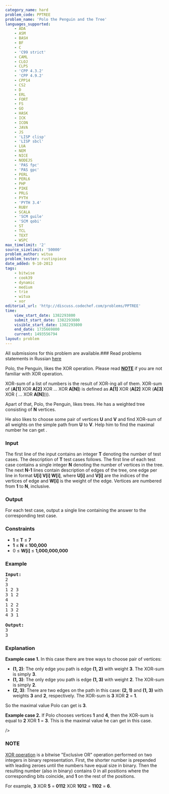 ```yaml
---
category_name: hard
problem_code: PPTREE
problem_name: 'Polo the Penguin and the Tree'
languages_supported:
    - ADA
    - ASM
    - BASH
    - BF
    - C
    - 'C99 strict'
    - CAML
    - CLOJ
    - CLPS
    - 'CPP 4.3.2'
    - 'CPP 4.9.2'
    - CPP14
    - CS2
    - D
    - ERL
    - FORT
    - FS
    - GO
    - HASK
    - ICK
    - ICON
    - JAVA
    - JS
    - 'LISP clisp'
    - 'LISP sbcl'
    - LUA
    - NEM
    - NICE
    - NODEJS
    - 'PAS fpc'
    - 'PAS gpc'
    - PERL
    - PERL6
    - PHP
    - PIKE
    - PRLG
    - PYTH
    - 'PYTH 3.4'
    - RUBY
    - SCALA
    - 'SCM guile'
    - 'SCM qobi'
    - ST
    - TCL
    - TEXT
    - WSPC
max_timelimit: '2'
source_sizelimit: '50000'
problem_author: witua
problem_tester: rustinpiece
date_added: 9-10-2013
tags:
    - bitwise
    - cook39
    - dynamic
    - medium
    - trie
    - witua
    - xor
editorial_url: 'http://discuss.codechef.com/problems/PPTREE'
time:
    view_start_date: 1382293800
    submit_start_date: 1382293800
    visible_start_date: 1382293800
    end_date: 1735669800
    current: 1493556794
layout: problem
---
```

All submissions for this problem are available.###  Read problems statements in Russian [here](http://www.codechef.com/download/translated/COOK39/russian/PPTREE.pdf)

Polo, the Penguin, likes the XOR operation. Please read [**NOTE**](#NOTE) if you are not familiar with XOR operation.

XOR-sum of a list of numbers is the result of XOR-ing all of them. XOR-sum of (**A\[1\]** XOR **A\[2\]** XOR ... XOR **A\[N\]**) is defined as **A\[1\]** XOR (**A\[2\]** XOR (**A\[3\]** XOR ( ... XOR **A\[N\]**))).

Apart of that, Polo, the Penguin, likes trees. He has a weighted tree consisting of **N** vertices.

He also likes to choose some pair of vertices **U** and **V** and find XOR-sum of all weights on the simple path from **U** to **V**. Help him to find the maximal number he can get .

### Input

The first line of the input contains an integer **T** denoting the number of test cases. The description of **T** test cases follows. The first line of each test case contains a single integer **N** denoting the number of vertices in the tree. The next **N-1** lines contain description of edges of the tree, one edge per line in format **U\[i\] V\[i\] W\[i\]**, where **U\[i\]** and **V\[i\]** are the indices of the vertices of edge and **W\[i\]** is the weight of the edge. Vertices are numbered from **1** to **N**, inclusive.

### Output

For each test case, output a single line containing the answer to the corresponding test case.

### Constraints

- **1** ≤ **T** ≤ **7**
- **1** ≤ **N** ≤ **100,000**
- 0 ≤ **W\[i\]** ≤ **1,000,000,000**

### Example

<pre><b>Input:</b>
2
3
1 2 3
3 1 2
4
1 2 2
1 3 2
4 3 1

<b>Output:</b>
3
3
</pre>
### Explanation

**Example case 1.** In this case there are tree ways to choose pair of vertices:

- **(1, 2)**: The only edge you path is edge **(1, 2)** with weight **3**. The XOR-sum is simply **3**.
- **(1, 3)**: The only edge you path is edge **(1, 3)** with weight **2**. The XOR-sum is simply **2**.
- **(2, 3)**: There are two edges on the path in this case: **(2, 1)** and **(1, 3)** with weights **3** and **2**, respectively. The XOR-sum is **3** XOR **2** = **1**.

So the maximal value Polo can get is **3**.

**Example case 2.** If Polo chooses vertices **1** and **4**, then the XOR-sum is equal to **2** XOR **1** = **3**. This is the maximal value he can get in this case.


/>

### NOTE

[XOR operation](http://en.wikipedia.org/wiki/Exclusive_or) is a bitwise "Exclusive OR" operation performed on two integers in binary representation. First, the shorter number is prepended with leading zeroes until the numbers have equal size in binary. Then the resulting number (also in binary) contains 0 in all positions where the corresponding bits coincide, and **1** on the rest of the positions.

 For example, **3** XOR **5** = **0112** XOR **1012** = **1102** = **6**.

